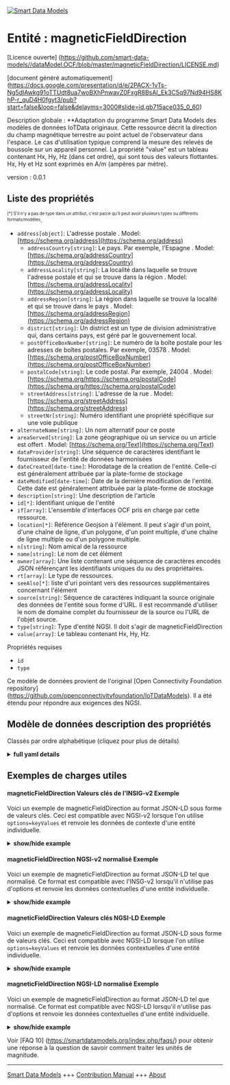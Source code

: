 <!-- 10-Header -->  
[![Smart Data Models](https://smartdatamodels.org/wp-content/uploads/2022/01/SmartDataModels_logo.png "Logo")](https://smartdatamodels.org)  
Entité : magneticFieldDirection  
===============================<!-- /10-Header -->  
<!-- 15-License -->  
[Licence ouverte] (https://github.com/smart-data-models//dataModel.OCF/blob/master/magneticFieldDirection/LICENSE.md)  
[document généré automatiquement] (https://docs.google.com/presentation/d/e/2PACX-1vTs-Ng5dIAwkg91oTTUdt8ua7woBXhPnwavZ0FxgR8BsAI_Ek3C5q97Nd94HS8KhP-r_quD4H0fgyt3/pub?start=false&loop=false&delayms=3000#slide=id.gb715ace035_0_60)  
<!-- /15-License -->  
<!-- 20-Description -->  
Description globale : **Adaptation du programme Smart Data Models des modèles de données IoTData originaux. Cette ressource décrit la direction du champ magnétique terrestre au point actuel de l'observateur dans l'espace. Le cas d'utilisation typique comprend la mesure des relevés de boussole sur un appareil personnel. La propriété "value" est un tableau contenant Hx, Hy, Hz (dans cet ordre), qui sont tous des valeurs flottantes. Hx, Hy et Hz sont exprimés en A/m (ampères par mètre).  
version : 0.0.1  
<!-- /20-Description -->  
<!-- 30-PropertiesList -->  

## Liste des propriétés  

<sup><sub>[*] S'il n'y a pas de type dans un attribut, c'est parce qu'il peut avoir plusieurs types ou différents formats/modèles</sub></sup>.  
- `address[object]`: L'adresse postale  . Model: [https://schema.org/address](https://schema.org/address)	- `addressCountry[string]`: Le pays. Par exemple, l'Espagne  . Model: [https://schema.org/addressCountry](https://schema.org/addressCountry)  
	- `addressLocality[string]`: La localité dans laquelle se trouve l'adresse postale et qui se trouve dans la région  . Model: [https://schema.org/addressLocality](https://schema.org/addressLocality)  
	- `addressRegion[string]`: La région dans laquelle se trouve la localité et qui se trouve dans le pays  . Model: [https://schema.org/addressRegion](https://schema.org/addressRegion)  
	- `district[string]`: Un district est un type de division administrative qui, dans certains pays, est géré par le gouvernement local.    
	- `postOfficeBoxNumber[string]`: Le numéro de la boîte postale pour les adresses de boîtes postales. Par exemple, 03578  . Model: [https://schema.org/postOfficeBoxNumber](https://schema.org/postOfficeBoxNumber)  
	- `postalCode[string]`: Le code postal. Par exemple, 24004  . Model: [https://schema.org/https://schema.org/postalCode](https://schema.org/https://schema.org/postalCode)  
	- `streetAddress[string]`: L'adresse de la rue  . Model: [https://schema.org/streetAddress](https://schema.org/streetAddress)  
	- `streetNr[string]`: Numéro identifiant une propriété spécifique sur une voie publique    
- `alternateName[string]`: Un nom alternatif pour ce poste  - `areaServed[string]`: La zone géographique où un service ou un article est offert  . Model: [https://schema.org/Text](https://schema.org/Text)- `dataProvider[string]`: Une séquence de caractères identifiant le fournisseur de l'entité de données harmonisées  - `dateCreated[date-time]`: Horodatage de la création de l'entité. Celle-ci est généralement attribuée par la plate-forme de stockage  - `dateModified[date-time]`: Date de la dernière modification de l'entité. Cette date est généralement attribuée par la plate-forme de stockage  - `description[string]`: Une description de l'article  - `id[*]`: Identifiant unique de l'entité  - `if[array]`: L'ensemble d'interfaces OCF pris en charge par cette ressource.  - `location[*]`: Référence Geojson à l'élément. Il peut s'agir d'un point, d'une chaîne de ligne, d'un polygone, d'un point multiple, d'une chaîne de ligne multiple ou d'un polygone multiple.  - `n[string]`: Nom amical de la ressource  - `name[string]`: Le nom de cet élément  - `owner[array]`: Une liste contenant une séquence de caractères encodés JSON référençant les identifiants uniques du ou des propriétaires.  - `rt[array]`: Le type de ressources.  - `seeAlso[*]`: liste d'uri pointant vers des ressources supplémentaires concernant l'élément  - `source[string]`: Séquence de caractères indiquant la source originale des données de l'entité sous forme d'URL. Il est recommandé d'utiliser le nom de domaine complet du fournisseur de la source ou l'URL de l'objet source.  - `type[string]`: Type d'entité NGSI. Il doit s'agir de magneticFieldDirection  - `value[array]`: Le tableau contenant Hx, Hy, Hz.  <!-- /30-PropertiesList -->  
<!-- 35-RequiredProperties -->  
Propriétés requises  
- `id`  - `type`  <!-- /35-RequiredProperties -->  
<!-- 40-RequiredProperties -->  
Ce modèle de données provient de l'original [Open Connectivity Foundation repository] (https://github.com/openconnectivityfoundation/IoTDataModels). Il a été étendu pour répondre aux exigences des NGSI.  
<!-- /40-RequiredProperties -->  
<!-- 50-DataModelHeader -->  
## Modèle de données description des propriétés  
Classés par ordre alphabétique (cliquez pour plus de détails)  
<!-- /50-DataModelHeader -->  
<!-- 60-ModelYaml -->  
<details><summary><strong>full yaml details</strong></summary>    
```yaml  
magneticFieldDirection:    
  description: 'Smart Data Models Program adaptation of the original IoTData data Models. This Resource describes the direction of the Earth''s magnetic field at the observer''s current point in space. Typical use case includes measurement of compass readings on a personal device. The Property ''value'' is an array containing Hx, Hy, Hz (in that order) each of which are floats. Each of Hx, Hy and Hz are expressed in A/m (Amperes per metre).'    
  properties:    
    address:    
      description: The mailing address    
      properties:    
        addressCountry:    
          description: 'The country. For example, Spain'    
          type: string    
          x-ngsi:    
            model: https://schema.org/addressCountry    
            type: Property    
        addressLocality:    
          description: 'The locality in which the street address is, and which is in the region'    
          type: string    
          x-ngsi:    
            model: https://schema.org/addressLocality    
            type: Property    
        addressRegion:    
          description: 'The region in which the locality is, and which is in the country'    
          type: string    
          x-ngsi:    
            model: https://schema.org/addressRegion    
            type: Property    
        district:    
          description: 'A district is a type of administrative division that, in some countries, is managed by the local government'    
          type: string    
          x-ngsi:    
            type: Property    
        postOfficeBoxNumber:    
          description: 'The post office box number for PO box addresses. For example, 03578'    
          type: string    
          x-ngsi:    
            model: https://schema.org/postOfficeBoxNumber    
            type: Property    
        postalCode:    
          description: 'The postal code. For example, 24004'    
          type: string    
          x-ngsi:    
            model: https://schema.org/https://schema.org/postalCode    
            type: Property    
        streetAddress:    
          description: The street address    
          type: string    
          x-ngsi:    
            model: https://schema.org/streetAddress    
            type: Property    
        streetNr:    
          description: Number identifying a specific property on a public street    
          type: string    
          x-ngsi:    
            type: Property    
      type: object    
      x-ngsi:    
        model: https://schema.org/address    
        type: Property    
    alternateName:    
      description: An alternative name for this item    
      type: string    
      x-ngsi:    
        type: Property    
    areaServed:    
      description: The geographic area where a service or offered item is provided    
      type: string    
      x-ngsi:    
        model: https://schema.org/Text    
        type: Property    
    dataProvider:    
      description: A sequence of characters identifying the provider of the harmonised data entity    
      type: string    
      x-ngsi:    
        type: Property    
    dateCreated:    
      description: Entity creation timestamp. This will usually be allocated by the storage platform    
      format: date-time    
      type: string    
      x-ngsi:    
        type: Property    
    dateModified:    
      description: Timestamp of the last modification of the entity. This will usually be allocated by the storage platform    
      format: date-time    
      type: string    
      x-ngsi:    
        type: Property    
    description:    
      description: A description of this item    
      type: string    
      x-ngsi:    
        type: Property    
    id:    
      anyOf:    
        - description: Identifier format of any NGSI entity    
          maxLength: 256    
          minLength: 1    
          pattern: ^[\w\-\.\{\}\$\+\*\[\]`|~^@!,:\\]+$    
          type: string    
          x-ngsi:    
            type: Property    
        - description: Identifier format of any NGSI entity    
          format: uri    
          type: string    
          x-ngsi:    
            type: Property    
      description: Unique identifier of the entity    
      x-ngsi:    
        type: Property    
    if:    
      description: The OCF Interface set supported by this Resource.    
      items:    
        enum:    
          - oic.if.s    
          - oic.if.baseline    
        type: string    
      minItems: 2    
      readOnly: true    
      type: array    
      uniqueItems: true    
      x-ngsi:    
        type: Property    
    location:    
      description: 'Geojson reference to the item. It can be Point, LineString, Polygon, MultiPoint, MultiLineString or MultiPolygon'    
      oneOf:    
        - description: Geojson reference to the item. Point    
          properties:    
            bbox:    
              items:    
                type: number    
              minItems: 4    
              type: array    
            coordinates:    
              items:    
                type: number    
              minItems: 2    
              type: array    
            type:    
              enum:    
                - Point    
              type: string    
          required:    
            - type    
            - coordinates    
          title: GeoJSON Point    
          type: object    
          x-ngsi:    
            type: GeoProperty    
        - description: Geojson reference to the item. LineString    
          properties:    
            bbox:    
              items:    
                type: number    
              minItems: 4    
              type: array    
            coordinates:    
              items:    
                items:    
                  type: number    
                minItems: 2    
                type: array    
              minItems: 2    
              type: array    
            type:    
              enum:    
                - LineString    
              type: string    
          required:    
            - type    
            - coordinates    
          title: GeoJSON LineString    
          type: object    
          x-ngsi:    
            type: GeoProperty    
        - description: Geojson reference to the item. Polygon    
          properties:    
            bbox:    
              items:    
                type: number    
              minItems: 4    
              type: array    
            coordinates:    
              items:    
                items:    
                  items:    
                    type: number    
                  minItems: 2    
                  type: array    
                minItems: 4    
                type: array    
              type: array    
            type:    
              enum:    
                - Polygon    
              type: string    
          required:    
            - type    
            - coordinates    
          title: GeoJSON Polygon    
          type: object    
          x-ngsi:    
            type: GeoProperty    
        - description: Geojson reference to the item. MultiPoint    
          properties:    
            bbox:    
              items:    
                type: number    
              minItems: 4    
              type: array    
            coordinates:    
              items:    
                items:    
                  type: number    
                minItems: 2    
                type: array    
              type: array    
            type:    
              enum:    
                - MultiPoint    
              type: string    
          required:    
            - type    
            - coordinates    
          title: GeoJSON MultiPoint    
          type: object    
          x-ngsi:    
            type: GeoProperty    
        - description: Geojson reference to the item. MultiLineString    
          properties:    
            bbox:    
              items:    
                type: number    
              minItems: 4    
              type: array    
            coordinates:    
              items:    
                items:    
                  items:    
                    type: number    
                  minItems: 2    
                  type: array    
                minItems: 2    
                type: array    
              type: array    
            type:    
              enum:    
                - MultiLineString    
              type: string    
          required:    
            - type    
            - coordinates    
          title: GeoJSON MultiLineString    
          type: object    
          x-ngsi:    
            type: GeoProperty    
        - description: Geojson reference to the item. MultiLineString    
          properties:    
            bbox:    
              items:    
                type: number    
              minItems: 4    
              type: array    
            coordinates:    
              items:    
                items:    
                  items:    
                    items:    
                      type: number    
                    minItems: 2    
                    type: array    
                  minItems: 4    
                  type: array    
                type: array    
              type: array    
            type:    
              enum:    
                - MultiPolygon    
              type: string    
          required:    
            - type    
            - coordinates    
          title: GeoJSON MultiPolygon    
          type: object    
          x-ngsi:    
            type: GeoProperty    
      x-ngsi:    
        type: GeoProperty    
    n:    
      description: Friendly name of the Resource    
      maxLength: 64    
      readOnly: true    
      type: string    
      x-ngsi:    
        type: Property    
    name:    
      description: The name of this item    
      type: string    
      x-ngsi:    
        type: Property    
    owner:    
      description: A List containing a JSON encoded sequence of characters referencing the unique Ids of the owner(s)    
      items:    
        anyOf:    
          - description: Identifier format of any NGSI entity    
            maxLength: 256    
            minLength: 1    
            pattern: ^[\w\-\.\{\}\$\+\*\[\]`|~^@!,:\\]+$    
            type: string    
            x-ngsi:    
              type: Property    
          - description: Identifier format of any NGSI entity    
            format: uri    
            type: string    
            x-ngsi:    
              type: Property    
        description: Unique identifier of the entity    
        x-ngsi:    
          type: Property    
      type: array    
      x-ngsi:    
        type: Property    
    rt:    
      description: The Resource Type.    
      items:    
        enum:    
          - oic.r.sensor.magneticfielddirection    
        maxLength: 64    
        type: string    
      minItems: 1    
      readOnly: true    
      type: array    
      uniqueItems: true    
      x-ngsi:    
        type: Property    
    seeAlso:    
      description: list of uri pointing to additional resources about the item    
      oneOf:    
        - items:    
            format: uri    
            type: string    
          minItems: 1    
          type: array    
        - format: uri    
          type: string    
      x-ngsi:    
        type: Property    
    source:    
      description: 'A sequence of characters giving the original source of the entity data as a URL. Recommended to be the fully qualified domain name of the source provider, or the URL to the source object'    
      type: string    
      x-ngsi:    
        type: Property    
    type:    
      description: NGSI entity type. It has to be magneticFieldDirection    
      enum:    
        - magneticFieldDirection    
      type: string    
      x-ngsi:    
        type: Property    
    value:    
      description: 'The array containing Hx, Hy, Hz.'    
      items:    
        type: number    
      maxItems: 3    
      minItems: 3    
      readOnly: true    
      type: array    
      x-ngsi:    
        type: Property    
  required:    
    - id    
    - type    
  type: object    
  x-derived-from: https://github.com/OpenInterConnect/IoTDataModels/blob/master/magneticFieldDirectionResURI.swagger.json    
  x-disclaimer: 'Redistribution and use in source and binary forms, with or without modification, are permitted  provided that the license conditions are met. Copyleft (c) 2022 Contributors to Smart Data Models Program'    
  x-license-url: https://github.com/smart-data-models/dataModel.OCF/blob/master/magneticFieldDirection/LICENSE.md    
  x-model-schema: https://smart-data-models.github.io/dataModel.IoTDataModels/magneticFieldDirection/schema.json    
  x-model-tags: OCF    
  x-version: 0.0.1    
```  
</details>    
<!-- /60-ModelYaml -->  
<!-- 70-MiddleNotes -->  
<!-- /70-MiddleNotes -->  
<!-- 80-Examples -->  
## Exemples de charges utiles  
#### magneticFieldDirection Valeurs clés de l'INSIG-v2 Exemple  
Voici un exemple de magneticFieldDirection au format JSON-LD sous forme de valeurs clés. Ceci est compatible avec NGSI-v2 lorsque l'on utilise `options=keyValues` et renvoie les données de contexte d'une entité individuelle.  
<details><summary><strong>show/hide example</strong></summary>    
```json  
{  
    "id": "urn:ngsi-ld:magneticFieldDirection:id:ZQZN:48136323",  
    "dateCreated": "2012-11-26T03:45:55Z",  
    "dateModified": "2022-04-21T02:44:22Z",  
    "source": "Kind qu",  
    "name": "Account fear pretty woman marriage. Same conference give east.",  
    "alternateName": "Use ho",  
    "description": "Already pretty choose someone. Event one",  
    "dataProvider": "Push this drive table decide. Role clearly another performance over meeting wall against. Military such it lot sing seat something.",  
    "owner": [  
        "urn:ngsi-ld:magneticFieldDirection:items:CMHR:27845200",  
        "urn:ngsi-ld:magneticFieldDirection:items:OEEU:78414935"  
    ],  
    "seeAlso": [  
        "urn:ngsi-ld:magneticFieldDirection:items:LOJQ:54472476"  
    ],  
    "location": {  
        "type": "Point",  
        "coordinates": [  
            73.3103535,  
            137.175816  
        ]  
    },  
    "address": {  
        "streetAddress": "Congress policy history militar",  
        "addressLocality": "Travel soldier discussion table. Prove effort arrive hundred course money article civil.",  
        "addressRegion": "Science visit building store his. Job single recognize quite.",  
        "addressCountry": "Just defense your one everyone I across. Speak material this.",  
        "postalCode": "Safe cup these cost after bette",  
        "postOfficeBoxNumber": "Seem station return drug marriage manage",  
        "streetNr": "Because cup forward on cold short tree say. Night senior family morning even concern land. Worker building ask minute leave.",  
        "district": "Although Mrs series. Investment report enter result wall garden."  
    },  
    "areaServed": "Raise some tree author. Standard body before free increase or hit.",  
    "rt": [  
        "oic.r.sensor.magneticfielddirection"  
    ],  
    "value": [  
        564.8,  
        52.7,  
        556.1  
    ],  
    "n": "Particularly use expect show second paintin",  
    "if": [  
        "oic.if.s",  
        "oic.if.baseline"  
    ],  
    "type": "magneticFieldDirection"  
}  
```  
</details>  
#### magneticFieldDirection NGSI-v2 normalisé Exemple  
Voici un exemple de magneticFieldDirection au format JSON-LD tel que normalisé. Ce format est compatible avec l'INSG-v2 lorsqu'il n'utilise pas d'options et renvoie les données contextuelles d'une entité individuelle.  
<details><summary><strong>show/hide example</strong></summary>    
```json  
{  
    "id": "urn:ngsi-ld:magneticFieldDirection:id:ZQZN:48136323",  
    "dateCreated": {  
        "type": "DateTime",  
        "value": "2012-11-26T03:45:55Z"  
    },  
    "dateModified": {  
        "type": "DateTime",  
        "value": "2022-04-21T02:44:22Z"  
    },  
    "source": {  
        "type": "Text",  
        "value": "Kind qu"  
    },  
    "name": {  
        "type": "Text",  
        "value": "Account fear pretty woman marriage. Same conference give east."  
    },  
    "alternateName": {  
        "type": "Text",  
        "value": "Use ho"  
    },  
    "description": {  
        "type": "Text",  
        "value": "Already pretty choose someone. Event one"  
    },  
    "dataProvider": {  
        "type": "Text",  
        "value": "Push this drive table decide. Role clearly another performance over meeting wall against. Military such it lot sing seat something."  
    },  
    "owner": {  
        "type": "StructuredValue",  
        "value": [  
            "urn:ngsi-ld:magneticFieldDirection:items:CMHR:27845200",  
            "urn:ngsi-ld:magneticFieldDirection:items:OEEU:78414935"  
        ]  
    },  
    "seeAlso": {  
        "type": "StructuredValue",  
        "value": [  
            "urn:ngsi-ld:magneticFieldDirection:items:LOJQ:54472476"  
        ]  
    },  
    "location": {  
        "type": "geo:json",  
        "value": {  
            "type": "Point",  
            "coordinates": [  
                73.3103535,  
                137.175816  
            ]  
        }  
    },  
    "address": {  
        "type": "StructuredValue",  
        "value": {  
            "streetAddress": "Congress policy history militar",  
            "addressLocality": "Travel soldier discussion table. Prove effort arrive hundred course money article civil.",  
            "addressRegion": "Science visit building store his. Job single recognize quite.",  
            "addressCountry": "Just defense your one everyone I across. Speak material this.",  
            "postalCode": "Safe cup these cost after bette",  
            "postOfficeBoxNumber": "Seem station return drug marriage manage",  
            "streetNr": "Because cup forward on cold short tree say. Night senior family morning even concern land. Worker building ask minute leave.",  
            "district": "Although Mrs series. Investment report enter result wall garden."  
        }  
    },  
    "areaServed": {  
        "type": "Text",  
        "value": "Raise some tree author. Standard body before free increase or hit."  
    },  
    "rt": {  
        "type": "StructuredValue",  
        "value": [  
            "oic.r.sensor.magneticfielddirection"  
        ]  
    },  
    "value": {  
        "type": "StructuredValue",  
        "value": [  
            564.8,  
            52.7,  
            556.1  
        ]  
    },  
    "n": {  
        "type": "Text",  
        "value": "Particularly use expect show second paintin"  
    },  
    "if": {  
        "type": "StructuredValue",  
        "value": [  
            "oic.if.s",  
            "oic.if.baseline"  
        ]  
    },  
    "type": "magneticFieldDirection"  
}  
```  
</details>  
#### magneticFieldDirection Valeurs clés NGSI-LD Exemple  
Voici un exemple de magneticFieldDirection au format JSON-LD sous forme de valeurs clés. Ceci est compatible avec NGSI-LD lorsque l'on utilise `options=keyValues` et renvoie les données contextuelles d'une entité individuelle.  
<details><summary><strong>show/hide example</strong></summary>    
```json  
{  
    "id": "urn:ngsi-ld:magneticFieldDirection:id:ZQZN:48136323",  
    "dateCreated": "2012-11-26T03:45:55Z",  
    "dateModified": "2022-04-21T02:44:22Z",  
    "source": "Kind qu",  
    "name": "Account fear pretty woman marriage. Same conference give east.",  
    "alternateName": "Use ho",  
    "description": "Already pretty choose someone. Event one",  
    "dataProvider": "Push this drive table decide. Role clearly another performance over meeting wall against. Military such it lot sing seat something.",  
    "owner": [  
        "urn:ngsi-ld:magneticFieldDirection:items:CMHR:27845200",  
        "urn:ngsi-ld:magneticFieldDirection:items:OEEU:78414935"  
    ],  
    "seeAlso": [  
        "urn:ngsi-ld:magneticFieldDirection:items:LOJQ:54472476"  
    ],  
    "location": {  
        "type": "Point",  
        "coordinates": [  
            73.3103535,  
            137.175816  
        ]  
    },  
    "address": {  
        "streetAddress": "Congress policy history militar",  
        "addressLocality": "Travel soldier discussion table. Prove effort arrive hundred course money article civil.",  
        "addressRegion": "Science visit building store his. Job single recognize quite.",  
        "addressCountry": "Just defense your one everyone I across. Speak material this.",  
        "postalCode": "Safe cup these cost after bette",  
        "postOfficeBoxNumber": "Seem station return drug marriage manage",  
        "streetNr": "Because cup forward on cold short tree say. Night senior family morning even concern land. Worker building ask minute leave.",  
        "district": "Although Mrs series. Investment report enter result wall garden."  
    },  
    "areaServed": "Raise some tree author. Standard body before free increase or hit.",  
    "rt": [  
        "oic.r.sensor.magneticfielddirection"  
    ],  
    "value": [  
        564.8,  
        52.7,  
        556.1  
    ],  
    "n": "Particularly use expect show second paintin",  
    "if": [  
        "oic.if.s",  
        "oic.if.baseline"  
    ],  
    "type": "magneticFieldDirection",  
    "@context": [  
        "https://smartdatamodels.org/context.jsonld"  
    ]  
}  
```  
</details>  
#### magneticFieldDirection NGSI-LD normalisé Exemple  
Voici un exemple de magneticFieldDirection au format JSON-LD tel que normalisé. Ce format est compatible avec NGSI-LD lorsqu'il n'utilise pas d'options et renvoie les données contextuelles d'une entité individuelle.  
<details><summary><strong>show/hide example</strong></summary>    
```json  
{  
    "id": "urn:ngsi-ld:magneticFieldDirection:id:ZQZN:48136323",  
    "dateCreated": {  
        "type": "Property",  
        "value": {  
            "@type": "DateTime",  
            "@value": "2012-11-26T03:45:55Z"  
        }  
    },  
    "dateModified": {  
        "type": "Property",  
        "value": {  
            "@type": "DateTime",  
            "@value": "2022-04-21T02:44:22Z"  
        }  
    },  
    "source": {  
        "type": "Property",  
        "value": "Kind qu"  
    },  
    "name": {  
        "type": "Property",  
        "value": "Account fear pretty woman marriage. Same conference give east."  
    },  
    "alternateName": {  
        "type": "Property",  
        "value": "Use ho"  
    },  
    "description": {  
        "type": "Property",  
        "value": "Already pretty choose someone. Event one"  
    },  
    "dataProvider": {  
        "type": "Property",  
        "value": "Push this drive table decide. Role clearly another performance over meeting wall against. Military such it lot sing seat something."  
    },  
    "owner": {  
        "type": "Property",  
        "value": [  
            "urn:ngsi-ld:magneticFieldDirection:items:CMHR:27845200",  
            "urn:ngsi-ld:magneticFieldDirection:items:OEEU:78414935"  
        ]  
    },  
    "seeAlso": {  
        "type": "Property",  
        "value": [  
            "urn:ngsi-ld:magneticFieldDirection:items:LOJQ:54472476"  
        ]  
    },  
    "location": {  
        "type": "GeoProperty",  
        "value": {  
            "type": "Point",  
            "coordinates": [  
                73.3103535,  
                137.175816  
            ]  
        }  
    },  
    "address": {  
        "type": "Property",  
        "value": {  
            "streetAddress": "Congress policy history militar",  
            "addressLocality": "Travel soldier discussion table. Prove effort arrive hundred course money article civil.",  
            "addressRegion": "Science visit building store his. Job single recognize quite.",  
            "addressCountry": "Just defense your one everyone I across. Speak material this.",  
            "postalCode": "Safe cup these cost after bette",  
            "postOfficeBoxNumber": "Seem station return drug marriage manage",  
            "streetNr": "Because cup forward on cold short tree say. Night senior family morning even concern land. Worker building ask minute leave.",  
            "district": "Although Mrs series. Investment report enter result wall garden."  
        }  
    },  
    "areaServed": {  
        "type": "Property",  
        "value": "Raise some tree author. Standard body before free increase or hit."  
    },  
    "rt": {  
        "type": "Property",  
        "value": [  
            "oic.r.sensor.magneticfielddirection"  
        ]  
    },  
    "value": {  
        "type": "Property",  
        "value": [  
            564.8,  
            52.7,  
            556.1  
        ]  
    },  
    "n": {  
        "type": "Property",  
        "value": "Particularly use expect show second paintin"  
    },  
    "if": {  
        "type": "Property",  
        "value": [  
            "oic.if.s",  
            "oic.if.baseline"  
        ]  
    },  
    "type": "magneticFieldDirection",  
    "@context": [  
        "https://smartdatamodels.org/context.jsonld"  
    ]  
}  
```  
</details><!-- /80-Examples -->  
<!-- 90-FooterNotes -->  
<!-- /90-FooterNotes -->  
<!-- 95-Units -->  
Voir [FAQ 10] (https://smartdatamodels.org/index.php/faqs/) pour obtenir une réponse à la question de savoir comment traiter les unités de magnitude.  
<!-- /95-Units -->  
<!-- 97-LastFooter -->  
---  
[Smart Data Models](https://smartdatamodels.org) +++ [Contribution Manual](https://bit.ly/contribution_manual) +++ [About](https://bit.ly/Introduction_SDM)<!-- /97-LastFooter -->  
